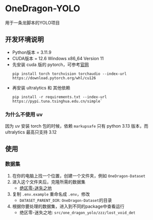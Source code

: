 # OneDragon-YOLO

用于一条龙脚本的YOLO项目

## 开发环境说明

- Python版本 = 3.11.9
- CUDA版本 = 12.6 Windows x86_64 Version 11
- 先安装 cuda 版的 pytorch，可参考[官网](https://pytorch.org/get-started/locally/)
  ```shell
  pip install torch torchvision torchaudio --index-url https://download.pytorch.org/whl/cu126
  ```
- 再安装 ultralytics 和 其他依赖
  ```shell
  pip install -r requirements.txt --index-url https://pypi.tuna.tsinghua.edu.cn/simple`
  ```

### 为什么不使用 uv

因为 uv 安装 torch 包的时候，依赖 `markupsafe` 只有 python 3.13 版本，而 ultralytics 最高只支持 3.12


## 使用

### 数据集

1. 在你的电脑上找一个位置，创建一个文件夹，例如 `OneDragon-Dataset`
2. 进入这个文件夹后，克隆所需的数据集
    - [绝区零-迷失之地](https://www.modelscope.cn/datasets/DoctorReid/ZZZ-LostVoidDet-Dataset)
3. 复制 `.env.example` 重命名成 `.env`，修改
    - `DATASET_PARENT_DIR`: `OneDragon-Dataset`的目录
4. 根据你要处理的数据集，进入到不同的package中查看运行
    - 绝区零-迷失之地: `src/one_dragon_yolo/zzz/lost_void_det`